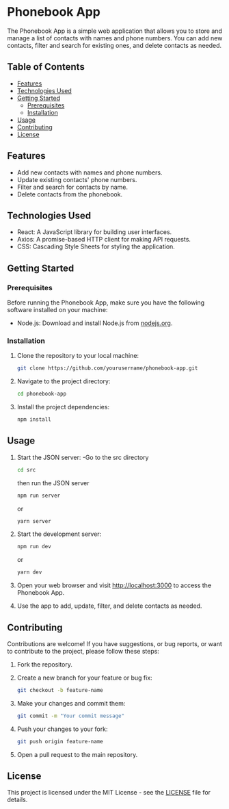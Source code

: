 
# Phonebook App

The Phonebook App is a simple web application that allows you to store and manage a list of contacts with names and phone numbers. You can add new contacts, filter and search for existing ones, and delete contacts as needed.

## Table of Contents

- [Features](#features)
- [Technologies Used](#technologies-used)
- [Getting Started](#getting-started)
  - [Prerequisites](#prerequisites)
  - [Installation](#installation)
- [Usage](#usage)
- [Contributing](#contributing)
- [License](#license)

## Features

- Add new contacts with names and phone numbers.
- Update existing contacts' phone numbers.
- Filter and search for contacts by name.
- Delete contacts from the phonebook.

## Technologies Used

- React: A JavaScript library for building user interfaces.
- Axios: A promise-based HTTP client for making API requests.
- CSS: Cascading Style Sheets for styling the application.

## Getting Started

### Prerequisites

Before running the Phonebook App, make sure you have the following software installed on your machine:

- Node.js: Download and install Node.js from [nodejs.org](https://nodejs.org/).

### Installation

1. Clone the repository to your local machine:

   ```bash
   git clone https://github.com/yourusername/phonebook-app.git
   ```

2. Navigate to the project directory:

   ```bash
   cd phonebook-app
   ```

3. Install the project dependencies:

   ```bash
   npm install
   ```

## Usage

1. Start the JSON server:
   -Go to the src directory
      ```bash
   cd src
   ```
   then run the JSON server
   ```bash
   npm run server
   ```
   or
      ```bash
   yarn server
   ```

3. Start the development server:

   ```bash
   npm run dev
   ```
   or
      ```bash
   yarn dev
   ```

4. Open your web browser and visit [http://localhost:3000](http://localhost:5173) to access the Phonebook App.

5. Use the app to add, update, filter, and delete contacts as needed.

## Contributing

Contributions are welcome! If you have suggestions, or bug reports, or want to contribute to the project, please follow these steps:

1. Fork the repository.

2. Create a new branch for your feature or bug fix:

   ```bash
   git checkout -b feature-name
   ```

3. Make your changes and commit them:

   ```bash
   git commit -m "Your commit message"
   ```

4. Push your changes to your fork:

   ```bash
   git push origin feature-name
   ```

5. Open a pull request to the main repository.

## License

This project is licensed under the MIT License - see the [LICENSE](LICENSE) file for details.
